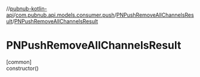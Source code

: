 //[pubnub-kotlin-api](../../../index.md)/[com.pubnub.api.models.consumer.push](../index.md)/[PNPushRemoveAllChannelsResult](index.md)/[PNPushRemoveAllChannelsResult](-p-n-push-remove-all-channels-result.md)

# PNPushRemoveAllChannelsResult

[common]\
constructor()
